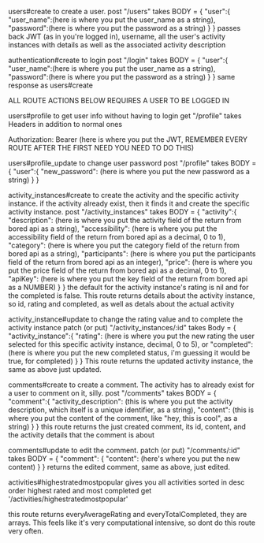 users#create to create a user.
post "/users" takes BODY = 
{
  "user":{
    "user_name":(here is where you put the user_name as a string), 
    "password":(here is where you put the password as a string)
  }
}
passes back JWT (as in you're logged in), username, all the user's activity instances with details as well as the associated activity description

authentication#create to login
post "/login" takes BODY = 
{
  "user":{
    "user_name":(here is where you put the user_name as a string), 
    "password":(here is where you put the password as a string)
  }
}
same response as users#create

ALL ROUTE ACTIONS BELOW REQUIRES A USER TO BE LOGGED IN

users#profile to get user info without having to login
get "/profile" takes Headers in addition to normal ones

Authorization: Bearer (here is where you put the JWT, REMEMBER EVERY ROUTE AFTER THE FIRST NEED YOU NEED TO DO THIS)

users#profile_update to change user password
post "/profile" takes BODY =
{
  "user":{
    "new_password": (here is where you put the new password as a string)
  }
}

activity_instances#create to create the activity and the specific activity instance. if the activity already exist, then it finds it and create the specific activity instance.
post "/activity_instances" takes BODY =
{
  "activity":{
    "description": (here is where you put the activity field of the return from bored api as a string),
    "accessibility": (here is where you put the accessibility field of the return from bored api as a decimal, 0 to 1),
    "category": (here is where you put the category field of the return from bored api as a string),
    "participants": (here is where you put the participants field of the return from bored api as an integer),
    "price": (here is where you put the price field of the return from bored api as a decimal, 0 to 1),
    "apiKey": (here is where you put the key field of the return from bored api as a NUMBER)
  }
}
the default for the activity instance's rating is nil and for the completed is false. This route returns details about the activity instance, so id, rating and completed, as well as detals about the actual activity

activity_instance#update to change the rating value and to complete the activity instance
patch (or put) "/activity_instances/:id" takes Body =
{
  "activity_instance":{
    "rating": (here is where you put the new rating the user selected for this specific activity instance, decimal, 0 to 5),
    or
    "completed": (here is where you put the new completed status, i'm guessing it would be true, for completed)
  }
}
This route returns the updated activity instance, the same as above just updated.

comments#create to create a comment. The activity has to already exist for a user to comment on it, silly.
post "/comments" takes BODY =
{
  "comment":{
    "activity_description": (this is where you put the activity description, which itself is a unique identifier, as a string),
    "content": (this is where you put the content of the comment, like "hey, this is cool", as a string)
  }
}
this route returns the just created comment, its id, content, and the activity details that the comment is about

comments#update to edit the comment.
patch (or put) "/comments/:id" takes BODY =
{
  "comment": {
    "content": (here's where you put the new content)
  }
}
returns the edited comment, same as above, just edited.

activities#highestratedmostpopular gives you all activities sorted in desc order highest rated and most completed
get '/activities/highestratedmostpopular'

this route returns everyAverageRating and everyTotalCompleted, they are arrays. This feels like it's very computational intensive, so dont do this route very often.
